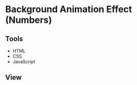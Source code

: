 # Background Animation Effect (Numbers)

## Tools
- HTML
- CSS
- JavaScript

## View

<!-- ![alt text](screen.png) -->
